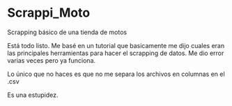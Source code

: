 # Scrappi_Moto
Scrapping básico de una tienda de motos

Está todo listo. 
Me basé en un tutorial que basicamente me dijo cuales eran las principales herramientas para hacer el scrapping de datos. Me dio error varias veces pero ya funciona. 

Lo único que no haces es que no me separa los archivos en columnas en el .csv 

Es una estupidez.
